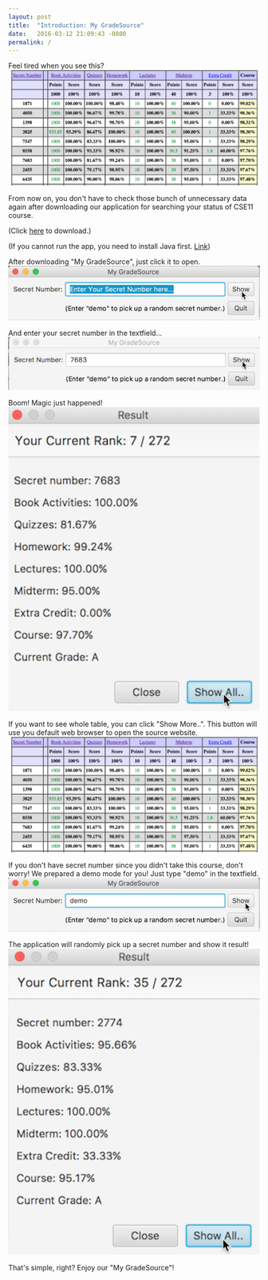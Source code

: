 ```yaml
---
layout: post
title:  "Introduction: My GradeSource"
date:   2016-03-12 21:09:43 -0800
permalink: /
---
```

Feel tired when you see this?
![](/src/1.png)

From now on, you don't have to check those bunch of unnecessary data again after
downloading our application for searching your status of CSE11 course.

(Click [here](https://github.com/mygradesource/mygradesource-app/blob/master/MyGradeSource.jar?raw=true) to download.)

(If you cannot run the app, you need to install Java first. [Link](http://www.oracle.com/technetwork/java/javase/downloads/index.html))

After downloading "My GradeSource", just click it to open.
![](/src/2.png)

And enter your secret number in the textfield...
![](/src/3.png)

Boom! Magic just happened!
![](/src/4.png)

If you want to see whole table, you can click "Show More..". This button will use
you default web browser to open the source website.
![](/src/1.png)

If you don't have secret number since you didn't take this course, don't worry!
We prepared a demo mode for you! Just type "demo" in the textfield.
![](/src/5.png)

The application will randomly pick up a secret number and show it result!
![](/src/6.png)

That's simple, right? Enjoy our "My GradeSource"!
